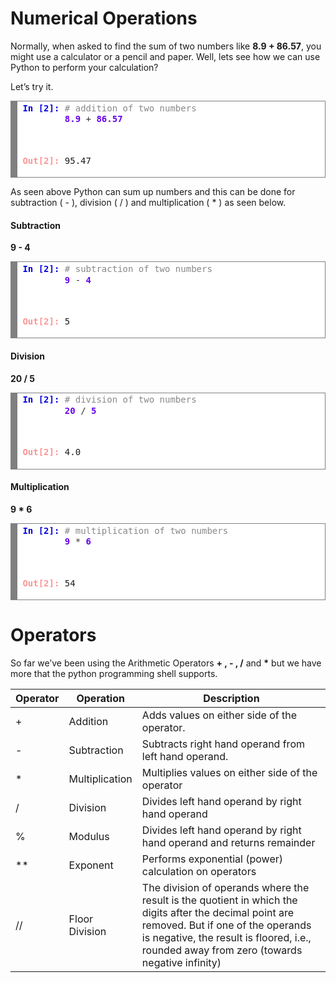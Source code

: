 # Numerical Operations
Normally, when asked to find the sum of two numbers like **8.9 + 86.57**, you might use a calculator or a pencil and paper. Well, lets see how we can use Python to perform your calculation?

Let’s try it.

<!-- HTML generated using hilite.me --><div style="background: #ffffff; overflow:auto;width:auto;border:solid gray;border-width:.1em .1em .1em .8em;padding:.2em .6em;"><pre style="margin: 0; line-height: 125%"><span style="color: #0000DD; font-weight: bold">In [2]:</span> <span style="color: #888888"># addition of two numbers</span><br><span style="color: #6600EE; font-weight: bold">        8.9</span> <span style="color: #333333">+</span> <span style="color: #6600EE; font-weight: bold">86.57</span><br>
<span style="color: #fd9595; font-weight: bold">Out[2]:</span> 95.47
</pre></div>



As seen above Python can sum up numbers and this can be done for subtraction ( - ), division   ( / ) and multiplication ( * ) as seen below.


#### Subtraction

**9 - 4**

<!-- HTML generated using hilite.me --><div style="background: #ffffff; overflow:auto;width:auto;border:solid gray;border-width:.1em .1em .1em .8em;padding:.2em .6em;"><pre style="margin: 0; line-height: 125%"><span style="color: #0000DD; font-weight: bold">In [2]:</span> <span style="color: #888888"># subtraction of two numbers</span><br><span style="color: #6600EE; font-weight: bold">        9</span> <span style="color: #333333">-</span> <span style="color: #6600EE; font-weight: bold">4</span><br>
<span style="color: #fd9595; font-weight: bold">Out[2]:</span> 5
</pre></div>


#### Division 

**20 / 5**

<!-- HTML generated using hilite.me --><div style="background: #ffffff; overflow:auto;width:auto;border:solid gray;border-width:.1em .1em .1em .8em;padding:.2em .6em;"><pre style="margin: 0; line-height: 125%"><span style="color: #0000DD; font-weight: bold">In [2]:</span> <span style="color: #888888"># division of two numbers</span><br><span style="color: #6600EE; font-weight: bold">        20</span> <span style="color: #333333">/</span> <span style="color: #6600EE; font-weight: bold">5</span><br>
<span style="color: #fd9595; font-weight: bold">Out[2]:</span> 4.0
</pre></div>


#### Multiplication

**9 * 6**

<!-- HTML generated using hilite.me --><div style="background: #ffffff; overflow:auto;width:auto;border:solid gray;border-width:.1em .1em .1em .8em;padding:.2em .6em;"><pre style="margin: 0; line-height: 125%"><span style="color: #0000DD; font-weight: bold">In [2]:</span> <span style="color: #888888"># multiplication of two numbers</span><br><span style="color: #6600EE; font-weight: bold">        9</span> <span style="color: #333333">*</span> <span style="color: #6600EE; font-weight: bold">6</span><br>
<span style="color: #fd9595; font-weight: bold">Out[2]:</span> 54
</pre></div>

# Operators
So far we’ve been using the Arithmetic Operators **+ , -  , /** and **\*** but we have more that the python programming shell supports.

| Operator | Operation           | Description                                                                                                                                                                                                                                     |
|----------|----------------|-------------------------------------------------------------------------------------------------------------------------------------------------------------------------------------------------------------------------------------------------|
| +        | Addition       | Adds values on either side of the operator.                                                                                                                                                                                                     |
| -        | Subtraction    | Subtracts right hand operand from left hand operand.                                                                                                                                                                                            |
| *        | Multiplication | Multiplies values on either side of the operator                                                                                                                                                                                                |
| /        | Division       | Divides left hand operand by right hand operand                                                                                                                                                                                                 |
| %        | Modulus        | Divides left hand operand by right hand operand and returns remainder                                                                                                                                                                           |
| **       | Exponent       | Performs exponential (power) calculation on operators                                                                                                                                                                                           |
| //       | Floor Division |  The division of operands where the result is the quotient in which the digits   after the decimal point are removed. But if one of the operands is negative,   the result is floored, i.e., rounded away from zero (towards negative infinity) |

